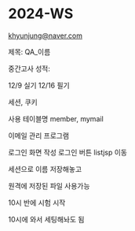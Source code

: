 # 2024-WS

khyunjung@naver.com

제목: QA_이름


중간고사 성적: 


12/9 실기
12/16 필기

세션, 쿠키


사용 테이블명 member, mymail

이메일 관리 프로그램

로그인 화면 작성
로그인 버튼 listjsp 이동

세션으로 이름 저장해놓고 

원격에 저장된 파일 사용가능

10시 반에 시험 시작

10시에 와서 세팅해놔도 됨
